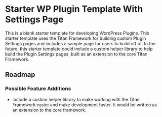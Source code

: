 # Starter WP Plugin Template With Settings Page
This is a blank starter template for developing WordPress Plugins. This starter template uses the Titan Framework for building custom Plugin Settings pages and includes a sample page for users to build off of. In the future, this starter template could include a custom helper library to help build the Plugin Settings pages, built as an extension to the core Titan Framework.

## Roadmap

### Possible Feature Additions
* Include a custom helper library to make working with the Titan Framework easier and make development faster. It would be written as an extension to the core framework.
